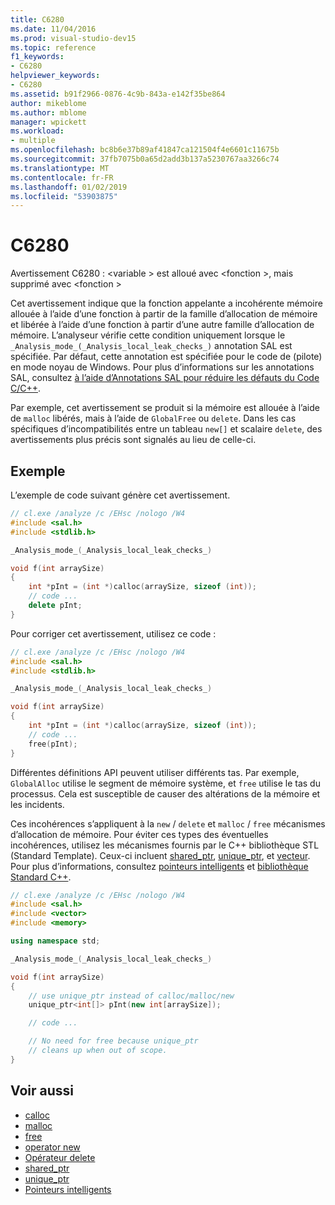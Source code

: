 ```yaml
---
title: C6280
ms.date: 11/04/2016
ms.prod: visual-studio-dev15
ms.topic: reference
f1_keywords:
- C6280
helpviewer_keywords:
- C6280
ms.assetid: b91f2966-0876-4c9b-843a-e142f35be864
author: mikeblome
ms.author: mblome
manager: wpickett
ms.workload:
- multiple
ms.openlocfilehash: bc8b6e37b89af41847ca121504f4e6601c11675b
ms.sourcegitcommit: 37fb7075b0a65d2add3b137a5230767aa3266c74
ms.translationtype: MT
ms.contentlocale: fr-FR
ms.lasthandoff: 01/02/2019
ms.locfileid: "53903875"
---
```

# <a name="c6280"></a>C6280
Avertissement C6280 : \<variable > est alloué avec \<fonction >, mais supprimé avec \<fonction >

 Cet avertissement indique que la fonction appelante a incohérente mémoire allouée à l’aide d’une fonction à partir de la famille d’allocation de mémoire et libérée à l’aide d’une fonction à partir d’une autre famille d’allocation de mémoire. L’analyseur vérifie cette condition uniquement lorsque le `_Analysis_mode_(_Analysis_local_leak_checks_)` annotation SAL est spécifiée. Par défaut, cette annotation est spécifiée pour le code de (pilote) en mode noyau de Windows. Pour plus d’informations sur les annotations SAL, consultez [à l’aide d’Annotations SAL pour réduire les défauts du Code C/C++](../code-quality/using-sal-annotations-to-reduce-c-cpp-code-defects.md).

 Par exemple, cet avertissement se produit si la mémoire est allouée à l’aide de `malloc` libérés, mais à l’aide de `GlobalFree` ou `delete`. Dans les cas spécifiques d’incompatibilités entre un tableau `new[]` et scalaire `delete`, des avertissements plus précis sont signalés au lieu de celle-ci.

## <a name="example"></a>Exemple
 L’exemple de code suivant génère cet avertissement.

```cpp
// cl.exe /analyze /c /EHsc /nologo /W4
#include <sal.h>
#include <stdlib.h>

_Analysis_mode_(_Analysis_local_leak_checks_)

void f(int arraySize)
{
    int *pInt = (int *)calloc(arraySize, sizeof (int));
    // code ...
    delete pInt;
}
```

 Pour corriger cet avertissement, utilisez ce code :

```cpp
// cl.exe /analyze /c /EHsc /nologo /W4
#include <sal.h>
#include <stdlib.h>

_Analysis_mode_(_Analysis_local_leak_checks_)

void f(int arraySize)
{
    int *pInt = (int *)calloc(arraySize, sizeof (int));
    // code ...
    free(pInt);
}
```

 Différentes définitions API peuvent utiliser différents tas. Par exemple, `GlobalAlloc` utilise le segment de mémoire système, et `free` utilise le tas du processus. Cela est susceptible de causer des altérations de la mémoire et les incidents.

 Ces incohérences s’appliquent à la `new` / `delete` et `malloc` / `free` mécanismes d’allocation de mémoire. Pour éviter ces types des éventuelles incohérences, utilisez les mécanismes fournis par le C++ bibliothèque STL (Standard Template). Ceux-ci incluent [shared_ptr](/cpp/standard-library/shared-ptr-class), [unique_ptr](/cpp/standard-library/unique-ptr-class), et [vecteur](/cpp/standard-library/vector). Pour plus d’informations, consultez [pointeurs intelligents](/cpp/cpp/smart-pointers-modern-cpp) et [bibliothèque Standard C++](/cpp/standard-library/cpp-standard-library-reference).

```cpp
// cl.exe /analyze /c /EHsc /nologo /W4
#include <sal.h>
#include <vector>
#include <memory>

using namespace std;

_Analysis_mode_(_Analysis_local_leak_checks_)

void f(int arraySize)
{
    // use unique_ptr instead of calloc/malloc/new
    unique_ptr<int[]> pInt(new int[arraySize]);

    // code ...

    // No need for free because unique_ptr 
    // cleans up when out of scope.
}
```

## <a name="see-also"></a>Voir aussi

- [calloc](/cpp/c-runtime-library/reference/calloc)
- [malloc](/cpp/c-runtime-library/reference/malloc)
- [free](/cpp/c-runtime-library/reference/free)
- [operator new](/cpp/cpp/new-operator-cpp)
- [Opérateur delete](/cpp/cpp/delete-operator-cpp)
- [shared_ptr](/cpp/standard-library/shared-ptr-class)
- [unique_ptr](/cpp/standard-library/unique-ptr-class)
- [Pointeurs intelligents](/cpp/cpp/smart-pointers-modern-cpp)